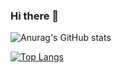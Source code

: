 ### Hi there 👋

![Anurag's GitHub stats](https://github-readme-stats.vercel.app/api?username=claudioitalian12&show_icons=true)

[![Top Langs](https://github-readme-stats.vercel.app/api/top-langs/?username=claudioitalian12&layout=compact)](https://github.com/anuraghazra/github-readme-stats)

